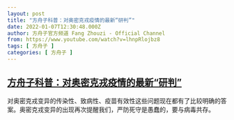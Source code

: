 ```yaml
---
layout: post
title: "方舟子科普：对奥密克戎疫情的最新“研判”"
date: 2022-01-07T12:30:48.000Z
author: 方舟子官方频道 Fang Zhouzi - Official Channel
from: https://www.youtube.com/watch?v=lhnpRlojbz8
tags: [ 方舟子 ]
categories: [ 方舟子 ]
---
```

<!--1641558648000-->
[方舟子科普：对奥密克戎疫情的最新“研判”](https://www.youtube.com/watch?v=lhnpRlojbz8)
------

<div>
对奥密克戎变异的传染性、致病性、疫苗有效性这些问题现在都有了比较明确的答案。奥密克戎变异的出现再次提醒我们，严防死守是愚蠢的，要与病毒共存。
</div>
